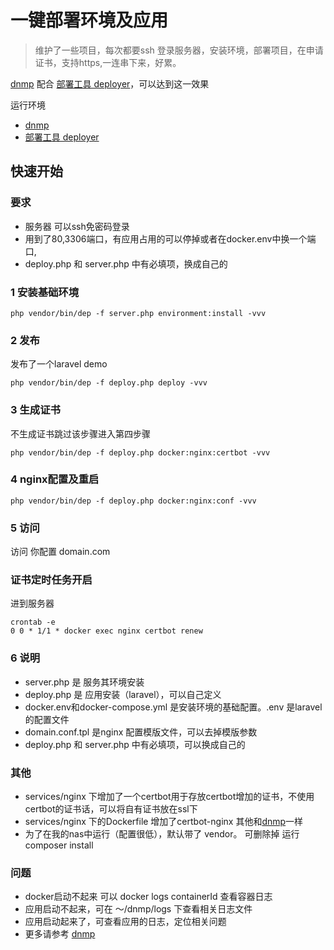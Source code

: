 
# 一键部署环境及应用

> 维护了一些项目，每次都要ssh 登录服务器，安装环境，部署项目，在申请证书，支持https,一连串下来，好累。

[dnmp](https://github.com/yeszao/dnmp.git) 配合 [部署工具 deployer](https://deployer.org/)，可以达到这一效果

 运行环境
* [dnmp](https://github.com/yeszao/dnmp.git) 
* [部署工具 deployer](https://deployer.org/)

## 快速开始

### 要求

* 服务器 可以ssh免密码登录
* 用到了80,3306端口，有应用占用的可以停掉或者在docker.env中换一个端口,
* deploy.php 和 server.php 中有必填项，换成自己的


### 1 安装基础环境

```
php vendor/bin/dep -f server.php environment:install -vvv
```


### 2 发布

发布了一个laravel demo

```
php vendor/bin/dep -f deploy.php deploy -vvv
```

### 3 生成证书

不生成证书跳过该步骤进入第四步骤
```
php vendor/bin/dep -f deploy.php docker:nginx:certbot -vvv
```
### 4 nginx配置及重启

```
php vendor/bin/dep -f deploy.php docker:nginx:conf -vvv

```

### 5 访问

访问 你配置 domain.com

### 证书定时任务开启
进到服务器

```
crontab -e
0 0 * 1/1 * docker exec nginx certbot renew
```

### 6 说明
* server.php 是 服务其环境安装
* deploy.php 是 应用安装（laravel），可以自己定义
* docker.env和docker-compose.yml 是安装环境的基础配置。.env 是laravel的配置文件
* domain.conf.tpl 是nginx 配置模版文件，可以去掉模版参数
* deploy.php 和 server.php 中有必填项，可以换成自己的

### 其他
* services/nginx 下增加了一个certbot用于存放certbot增加的证书，不使用certbot的证书话，可以将自有证书放在ssl下
* services/nginx 下的Dockerfile 增加了certbot-nginx 其他和[dnmp](https://github.com/yeszao/dnmp.git)一样
* 为了在我的nas中运行（配置很低），默认带了 vendor。 可删除掉 运行 composer install


### 问题
* docker启动不起来 可以 docker logs containerId 查看容器日志
* 应用启动不起来，可在 ～/dnmp/logs 下查看相关日志文件
* 应用启动起来了，可查看应用的日志，定位相关问题
* 更多请参考 [dnmp](https://github.com/yeszao/dnmp.git)